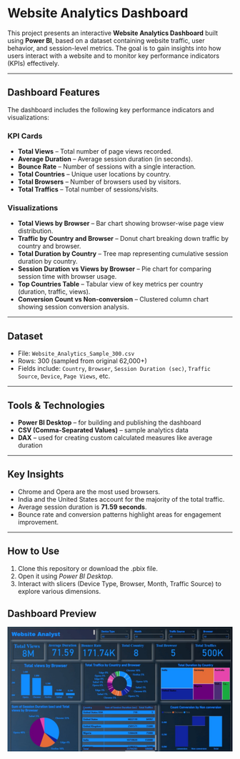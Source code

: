 # Website Analytics Dashboard

This project presents an interactive **Website Analytics Dashboard** built using **Power BI**, based on a dataset containing website traffic, user behavior, and session-level metrics. The goal is to gain insights into how users interact with a website and to monitor key performance indicators (KPIs) effectively.

---

## Dashboard Features

The dashboard includes the following key performance indicators and visualizations:

### KPI Cards
- **Total Views** – Total number of page views recorded.
- **Average Duration** – Average session duration (in seconds).
- **Bounce Rate** – Number of sessions with a single interaction.
- **Total Countries** – Unique user locations by country.
- **Total Browsers** – Number of browsers used by visitors.
- **Total Traffics** – Total number of sessions/visits.

### Visualizations
- **Total Views by Browser** – Bar chart showing browser-wise page view distribution.
- **Traffic by Country and Browser** – Donut chart breaking down traffic by country and browser.
- **Total Duration by Country** – Tree map representing cumulative session duration by country.
- **Session Duration vs Views by Browser** – Pie chart for comparing session time with browser usage.
- **Top Countries Table** – Tabular view of key metrics per country (duration, traffic, views).
- **Conversion Count vs Non-conversion** – Clustered column chart showing session conversion analysis.

---

## Dataset

- File: `Website_Analytics_Sample_300.csv`
- Rows: 300 (sampled from original 62,000+)
- Fields include: `Country`, `Browser`, `Session Duration (sec)`, `Traffic Source`, `Device`, `Page Views`, etc.

---

## Tools & Technologies

- **Power BI Desktop** – for building and publishing the dashboard
- **CSV (Comma-Separated Values)** – sample analytics data
- **DAX** – used for creating custom calculated measures like average duration

---

## Key Insights

- Chrome and Opera are the most used browsers.
- India and the United States account for the majority of the total traffic.
- Average session duration is **71.59 seconds**.
- Bounce rate and conversion patterns highlight areas for engagement improvement.

---

## How to Use

1. Clone this repository or download the .pbix file.
2. Open it using *Power BI Desktop*.
3. Interact with slicers (Device Type, Browser, Month, Traffic Source) to explore various dimensions.

## Dashboard Preview
![image alt](https://github.com/ShravanyaNaik/Website-Analytic-Dashboard/blob/1b3720525fc1962d671eb1f8d82db931ffa5c1d3/Image.jpeg)

